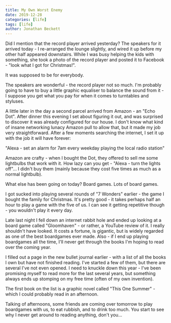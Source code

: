 ```yaml
---
title: My Own Worst Enemy
date: 2019-12-28
categories: [life]
tags: [life]
author: Jonathan Beckett
---
```


Did I mention that the record player arrived yesterday? The speakers for it arrived today - I re-arranged the lounge slightly, and wired it up before my other half appeared downstairs. While I was busy helping the kids with something, she took a photo of the record player and posted it to Facebook - "look what I got for Christmas!".

It was supposed to be for everybody.

The speakers are wonderful - the record player not so much. I'm probably going to have to buy a little graphic equaliser to balance the sound from it - I suppose you get what you pay for when it comes to turntables and styluses.

A little later in the day a second parcel arrived from Amazon - an "Echo Dot". After dinner this evening I set about figuring it out, and was surprised to discover it was already configured for our house. I don't know what kind of insane networking lunacy Amazon pull to allow that, but it made my job very straightforward. After a few moments searching the internet, I set it up with the job it will have forever:

"Alexa - set an alarm for 7am every weekday playing the local radio station"

Amazon are crafty - when I bought the Dot, they offered to sell me some lightbulbs that work with it. How lazy can you get - "Alexa - turn the lights off"... I didn't buy them (mainly because they cost five times as much as a normal lightbulb).

What else has been going on today? Board games. Lots of board games.

I got sucked into playing several rounds of "7 Wonders" earlier - the game I bought the family for Christmas. It's pretty good - it takes perhaps half an hour to play a game with the five of us. I can see it getting repetitive though - you wouldn't play it every day.

Late last night I fell down an internet rabbit hole and ended up looking at a board game called "Gloomhaven" - or rather, a YouTube review of it. I really shouldn't have looked. It costs a fortune, is gigantic, but is widely regarded as one of the best boardgames ever made. Also - if I end up playing boardgames all the time, I'll never get through the books I'm hoping to read over the coming year.

I filled out a page in the new bullet journal earlier - with a list of all the books I own but have not finished reading. I've started a few of them, but there are several I've not even opened. I need to knuckle down this year - I've been promising myself to read more for the last several years, but something always ends up stomping on my free time (often of my own invention).

The first book on the list is a graphic novel called "This One Summer" - which I could probably read in an afternoon.

Talking of afternoons, some friends are coming over tomorrow to play boardgames with us, to eat rubbish, and to drink too much. You start to see why I never get around to reading anything, don't you...